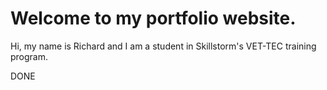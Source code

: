 # Welcome to my portfolio website.

Hi, my name is Richard and I am a student in Skillstorm's VET-TEC training program.


<!-- GENERAL -->
<!-- Every page should maintain thematic consistency with font, coloring, etc. -->
<!-- All images should be sized appropriately and have alternative text displayed should the image fail to render -->

<!-- HOME/LANDING PAGE -->
<!-- Displays a picture of yourself and your name as the main, focal point of the page -->
<!-- Brief sentence description of yourself and who you are -->
<!-- Additional details that fill up the page and make the page look good -->

<!-- ABOUT ME PAGE -->
<!-- Provides additional details on who you are and what you like to do such as interests, occupations, or hobbies -->
<!-- Contains images relating to the interest/occupation/hobby -->
<!-- Contains paragraphs explaining why it pertains to you -->

<!-- JOURNEY PAGE -->
<!-- Tells a story of who you are and how you got to where you are today -->
<!-- Lists chapters of your life such as your education and past jobs -->
<!-- Contains paragraphs explaining why each is an important point in your life -->
<!-- Contains images relating to the life chapter -->


DONE
<!-- GENERAL -->
<!-- Proper use of GitHub to maintain the versioning of your webpage -->
<!-- Each page should have a header/navigation bar containing links to your website's other pages -->
<!-- Each page should have a footer that contains ways to connect with you such as phone, email, or social links (GitHub, FaceBook, LinkedIn, Twitter) -->



